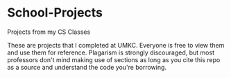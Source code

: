 School-Projects
===============

Projects from my CS Classes

These are projects that I completed at UMKC. Everyone is free to view them and use them for reference. Plagarism is
strongly discouraged, but most professors don't mind making use of sections as long as you cite this repo as a source
and understand the code you're borrowing.
